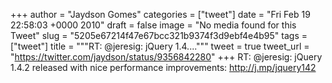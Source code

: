 
+++
author = "Jaydson Gomes"
categories = ["tweet"]
date = "Fri Feb 19 22:58:03 +0000 2010"
draft = false
image = "No media found for this Tweet"
slug = "5205e67214f47e67bcc321b9374f3d9ebf4e4b95"
tags = ["tweet"]
title = """RT: @jeresig: jQuery 1.4...."""
tweet = true
tweet_url = "https://twitter.com/jaydson/status/9356842280"
+++
RT: @jeresig: jQuery 1.4.2 released with nice performance improvements: http://j.mp/jquery142
